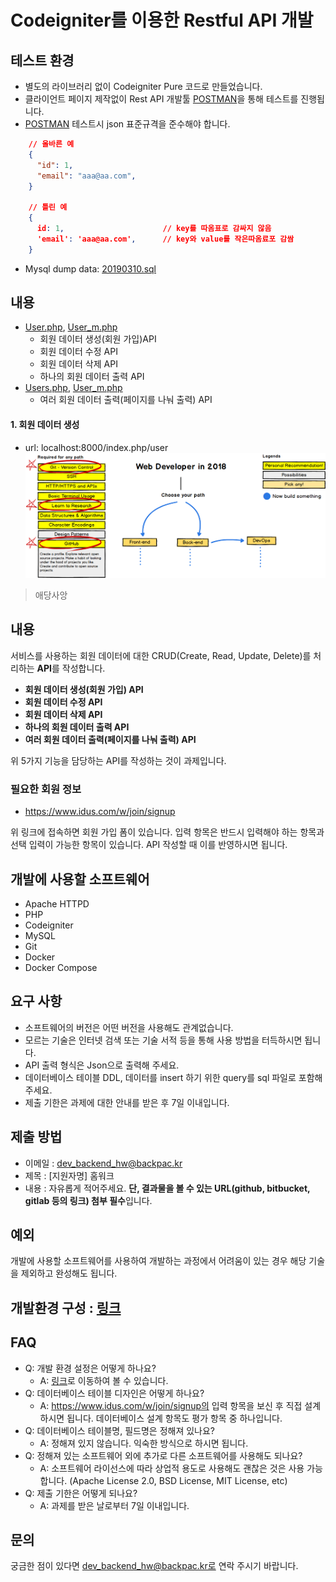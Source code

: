 # Codeigniter를 이용한 Restful API 개발

## 테스트 환경  
  - 별도의 라이브러리 없이 Codeigniter Pure 코드로 만들었습니다.
  - 클라이언트 페이지 제작없이 Rest API 개발툴 [POSTMAN](https://www.getpostman.com/)을 통해 테스트를 진행됩니다.
  - [POSTMAN](https://www.getpostman.com/) 테스트시 json 표준규격을 준수해야 합니다.
```json
    // 올바른 예
    {
      "id": 1,
      "email": "aaa@aa.com",
    }
    
    // 틀린 예
    {
      id: 1,                      // key를 따옴표로 감싸지 않음
      'email': 'aaa@aa.com',      // key와 value를 작은따옴료포 감쌈
    }
```
  - Mysql dump data: [20190310.sql](https://github.com/ohhapday/docker_apache_php/blob/master/20190310.sql)


## 내용
  - [User.php](https://github.com/ohhapday/docker_apache_php/blob/master/application/controllers/User.php), [User_m.php](https://github.com/ohhapday/docker_apache_php/blob/master/application/models/User_m.php)
    - 회원 데이터 생성(회원 가입)API
    - 회원 데이터 수정 API
    - 회원 데이터 삭제 API
    - 하나의 회원 데이터 출력 API
  - [Users.php](https://github.com/ohhapday/docker_apache_php/blob/master/application/controllers/Users.php), [User_m.php](https://github.com/ohhapday/docker_apache_php/blob/master/application/models/Users_m.php)
    - 여러 회원 데이터 출력(페이지를 나눠 출력) API


#### 1. 회원 데이터 생성
  - url: localhost:8000/index.php/user
![회원생성](https://raw.githubusercontent.com/ohhapday/cas-study/master/00.%20Roadmap/img/%EA%B7%B8%EB%A6%BC1.png)
> 애당사앙
## 내용

서비스를 사용하는 회원 데이터에 대한 CRUD(Create, Read, Update, Delete)를 처리하는 **API**를 작성합니다.

* **회원 데이터 생성(회원 가입) API**
* **회원 데이터 수정 API**
* **회원 데이터 삭제 API**
* **하나의 회원 데이터 출력 API**
* **여러 회원 데이터 출력(페이지를 나눠 출력) API**

위 5가지 기능을 담당하는 API를 작성하는 것이 과제입니다.


### 필요한 회원 정보

* https://www.idus.com/w/join/signup

위 링크에 접속하면 회원 가입 폼이 있습니다. 입력 항목은 반드시 입력해야 하는 항목과 선택 입력이 가능한 항목이 있습니다. API 작성할 때 이를 반영하시면 됩니다.

## 개발에 사용할 소프트웨어

* Apache HTTPD
* PHP
* Codeigniter
* MySQL
* Git
* Docker
* Docker Compose

## 요구 사항

* 소프트웨어의 버전은 어떤 버전을 사용해도 관계없습니다.
* 모르는 기술은 인터넷 검색 또는 기술 서적 등을 통해 사용 방법을 터득하시면 됩니다.
* API 출력 형식은 Json으로 출력해 주세요.
* 데이터베이스 테이블 DDL, 데이터를 insert 하기 위한 query를 sql 파일로 포함해 주세요.
* 제출 기한은 과제에 대한 안내를 받은 후 7일 이내입니다.

## 제출 방법 
* 이메일 : dev_backend_hw@backpac.kr
* 제목 : [지원자명] 홈워크 
* 내용 : 자유롭게 적어주세요. **단, 결과물을 볼 수 있는 URL(github, bitbucket, gitlab 등의 링크) 첨부 필수**입니다. 

## 예외

개발에 사용할 소프트웨어를 사용하여 개발하는 과정에서 어려움이 있는 경우 해당 기술을 제외하고 완성해도 됩니다.

## 개발환경 구성 : [링크](./docs/dev_env_setting.md)

## FAQ

* Q: 개발 환경 설정은 어떻게 하나요?
    * A: [링크](./docs/dev_env_setting.md)로 이동하여 볼 수 있습니다.
* Q: 데이터베이스 테이블 디자인은 어떻게 하나요?
    * A: https://www.idus.com/w/join/signup의 입력 항목을 보신 후 직접 설계하시면 됩니다. 데이터베이스 설계 항목도 평가 항목 중 하나입니다.
* Q: 데이터베이스 테이블명, 필드명은 정해져 있나요?
    * A: 정해져 있지 않습니다. 익숙한 방식으로 하시면 됩니다.
* Q: 정해져 있는 소프트웨어 외에 추가로 다른 소프트웨어를 사용해도 되나요?
    * A: 소프트웨어 라이선스에 따라 상업적 용도로 사용해도 괜찮은 것은 사용 가능합니다. (Apache License 2.0, BSD License, MIT License, etc)
* Q: 제출 기한은 어떻게 되나요?
    * A: 과제를 받은 날로부터 7일 이내입니다. 

## 문의

궁금한 점이 있다면 dev_backend_hw@backpac.kr로 연락 주시기 바랍니다.